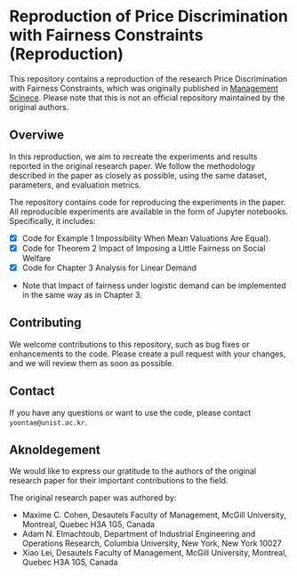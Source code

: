 
# Reproduction of Price Discrimination with Fairness Constraints (Reproduction)

This repository contains a reproduction of the research Price Discrimination with Fairness Constraints, which was originally published in [Management Scinece](https://pubsonline.informs.org/doi/pdf/10.1287/mnsc.2022.4317). Please note that this is not an official repository maintained by the original authors.



## Overviwe
In this reproduction, we aim to recreate the experiments and results reported in the original research paper. We follow the methodology described in the paper as closely as possible, using the same dataset, parameters, and evaluation metrics.

The repository contains code for reproducing the experiments in the paper. All reproducible experiments are available in the form of Jupyter notebooks. Specifically, it includes:
- [x] Code for Example 1 Impossibility When Mean Valuations Are Equal).
- [x] Code for Theorem 2 Impact of Imposing a Little Fairness on Social Welfare
- [x] Code for Chapter 3 Analysis for Linear Demand

- Note that Impact of fairness under logistic demand can be implemented in the same way as in Chapter 3. 


## Contributing
We welcome contributions to this repository, such as bug fixes or enhancements to the code. Please create a pull request with your changes, and we will review them as soon as possible.


## Contact
If you have any questions or want to use the code, please contact `yoontae@unist.ac.kr`.


## Aknoldegement
We would like to express our gratitude to the authors of the original research paper for their important contributions to the field.

The original research paper was authored by:
- Maxime C. Cohen, Desautels Faculty of Management, McGill University, Montreal, Quebec H3A 1G5, Canada
- Adam N. Elmachtoub, Department of Industrial Engineering and Operations Research, Columbia University, New York, New York 10027
- Xiao Lei, Desautels Faculty of Management, McGill University, Montreal, Quebec H3A 1G5, Canada
